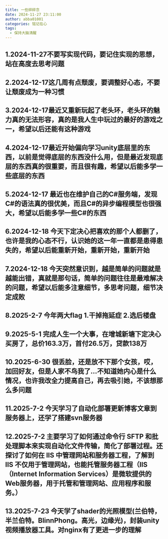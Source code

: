 ```yaml
---
title: 一些碎碎念
date: 2024-11-27 23:11:00
author: abba01001
categories: 铭记在心
tags:
  - 保持大脑清醒
---
```


## 1.2024-11-27不要写实现代码，要记住实现的思想，站在高度去思考问题

## 2.2024-12-17这几周有点颓废，要调整好心态，不要让颓废成为一种习惯

## 3.2024-12-17最近又重新玩起了老头环，老头环的魅力真的无法形容，真的是我人生中玩过的最好的游戏之一，希望以后还能有这种游戏

## 4.2024-12-17最近开始偏向学习unity底层里的东西，以前是觉得底层的东西没什么用，但是最近发现底层的东西真的很重要，而且很有趣，希望以后能多学一些底层的东西

## 5.2024-12-17 最近也在维护自己的C#服务端，发现C#的语法真的很优美，而且C#的异步编程模型也很强大，希望以后能多学一些C#的东西

## 6.2024-12-18 今天下定决心把喜欢的那个人都删了，也许是我的心态不行，认识她的这一年一直都是患得患失的，希望以后能重新开始，重新开始，重新开始

## 7.2024-12-18 今天突然意识到，越是简单的问题就是越能出错，真就是那句话，简单的问题往往是最难解决的问题，希望以后能多注意细节，多思考问题，细节决定成败

## 8.2025-2-7 今年两大flag    1.干掉拖延症   2.选后楼盘

## 9.2025-5-1 完成人生一个大事，在增城新塘下定决心买房了，总价163.3万，首付26.5万，贷款138万

## 10.2025-6-30 很丢脸，还是放不下那个女孩，哎，加回好友，但是人家不鸟我了...不知道她内心是什么情况，也许我改全力提高自己，再去吸引她，不该想那么多问题

## 11.2025-7-2 今天学习了自动化部署更新博客文章到服务器上，还学了搭建svn服务器

## 12.2025-7-2 主要学习了如何通过命令行 SFTP 和批处理脚本来实现自动化文件传输，简化了部署过程。还探讨了如何在 IIS 中管理网站和服务器工程，了解到 IIS 不仅用于管理网站，也能托管服务器工程（IIS（Internet Information Services）是微软提供的Web服务器，用于托管和管理网站、应用程序和服务。）

## 13.2025-7-23 今天学了shader的光照模型(兰伯特，半兰伯特。BlinnPhong。高光，边缘光)，封装unity视频播放器工具。对nginx有了更进一步的理解
